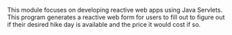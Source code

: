 This module focuses on developing reactive web apps using Java Servlets. This program generates a reactive web form for users to fill out 
to figure out if their desired hike day is available and the price it would cost if so.
